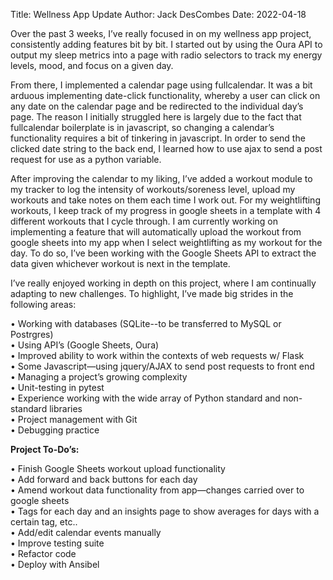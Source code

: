 Title: Wellness App Update
Author: Jack DesCombes
Date: 2022-04-18

Over the past 3 weeks, I’ve really focused in on my wellness app project, consistently adding features bit by bit. I started out by using the Oura API to output my sleep metrics into a page with radio selectors to track my energy levels, mood, and focus on a given day. 

From there, I implemented a calendar page using fullcalendar. It was a bit arduous implementing date-click functionality, whereby a user can click on any date on the calendar page and be redirected to the individual day’s page. The reason I initially struggled here is largely due to the fact that fullcalendar boilerplate is in javascript, so changing a calendar’s functionality requires a bit of tinkering in javascript. In order to send the clicked date string to the back end, I learned how to use ajax to send a post request for use as a python variable.

After improving the calendar to my liking, I’ve added a workout module to my tracker to log the intensity of workouts/soreness level, upload my workouts and take notes on them each time I work out. For my weightlifting workouts, I keep track of my progress in google sheets in a template with 4 different workouts that I cycle through. I am currently working on implementing a feature that will automatically upload the workout from google sheets into my app when I select weightlifting as my workout for the day. To do so, I’ve been working with the Google Sheets API to extract the data given whichever workout is next in the template. 

I’ve really enjoyed working in depth on this project, where I am continually adapting to new challenges. To highlight, I’ve made big strides in the following areas:

•	Working with databases (SQLite--to be transferred to MySQL or Postrgres)<br />
•	Using API’s (Google Sheets, Oura) <br />
•	Improved ability to work within the contexts of web requests w/ Flask <br />
•	Some Javascript—using jquery/AJAX to send post requests to front end <br />
•	Managing a project’s growing complexity<br />
•	Unit-testing in pytest  <br />
•	Experience working with the wide array of Python standard and non-standard libraries  <br />
•	Project management with Git  <br />
•	Debugging practice  <br />

**Project To-Do’s:**

•	Finish Google Sheets workout upload functionality  <br />
•	Add forward and back buttons for each day  <br />
•	Amend workout data functionality from app—changes carried over to google sheets  <br />
•	Tags for each day and an insights page to show averages for days with a certain tag, etc..  <br />
•	Add/edit calendar events manually  <br />
•	Improve testing suite  <br />
•	Refactor code   <br />
•	Deploy with Ansibel  <br />
